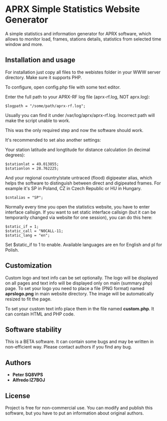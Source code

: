 # APRX Simple Statistics Website Generator

A simple statistics and information generator for APRX software, which allows to monitor load, frames, stations details, statistics from selected time window and more.


## Installation and usage

For installation just copy all files to the webistes folder in your WWW server directory. Make sure it supports PHP.

To configure, open config.php file with some text editor.

Enter the full path to your APRX-RF log file (aprx-rf.log, NOT aprx.log):

```
$logpath = "/some/path/aprx-rf.log";
```
Usually you can find it under /var/log/aprx/aprx-rf.log. Incorrect path will make the script unable to work.


This was the only required step and now the software should work.

It's recommended to set also another settings:

Your station latitude and longtitude for distance calculation (in decimal degrees):
```
$stationlat = 49.013855;
$stationlon = 28.762225;
```

And your regional country/state untraced (flood) digipeater alias, which helps the software to distinguish between direct and digipeated frames.
For example it's SP in Poland, CZ in Czech Republic or HU in Hungary.
```
$cntalias = "SP";
```

Normally every time you open the statistics website, you have to enter interface callsign. If you want to set static interface callsign (but it can be temporarily changed via website for one session), you can do this here:
```
$static_if = 1;
$static_call = "N0CALL-11;
$static_lang = "en";
```
Set $static_if to 1 to enable. Available languages are en for English and pl for Polish.

## Customization

Custom logo and text info can be set optionally. The logo will be displayed on all pages and text info will be displayed only on main (summary.php) page.
To set your logo you need to place a file (PNG format) named **aprslogo.png** in main website directory. The image will be automatically resized to fit the page.

To set your custom text info place them in the file named **custom.php**. It can contain HTML and PHP code.

## Software stability

This is a BETA software. It can contain some bugs and may be written in non-efficient way. Please contact authors if you find any bug.

## Authors

* **Peter SQ8VPS**
* **Alfredo IZ7BOJ**


## License

Project is free for non-commercial use. You can modify and publish this software, but you have to put an information about original authors.
